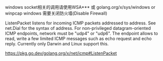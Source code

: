 windows  socket相关的调用请使用WSA*** 或 golang.org/x/sys/windows or winpcap
windows 需要关闭防火墙(Disable Firewall)



ListenPacket listens for incoming ICMP packets addressed to address. See net.Dial for the syntax of address.
For non-privileged datagram-oriented ICMP endpoints, network must be "udp4" or "udp6".
The endpoint allows to read, write a few limited ICMP messages such as echo request and echo reply. Currently only Darwin and Linux support this.

https://pkg.go.dev/golang.org/x/net/icmp#ListenPacket
